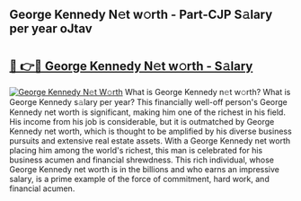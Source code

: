 ## George Kennedy N𝚎t w𝚘rth - Part-CJP S𝚊lary per year oJtav

# <h2><a href="http://gc2db54.nevu.top/?p=George+Kennedy">🔗 👉🔴 George Kennedy N𝚎t w𝚘rth - S𝚊lary</a></h2>

[![George Kennedy N𝚎t W𝚘rth](https://i.imgur.com/Oavwk0R.jpeg)](http://gc2db54.nevu.top/?p=George+Kennedy)
What is George Kennedy n𝚎t w𝚘rth? What is George Kennedy s𝚊lary per year?
This financially well-off person's George Kennedy net worth is significant, making him one of the richest in his field. His income from his job is considerable, but it is outmatched by George Kennedy net worth, which is thought to be amplified by his diverse business pursuits and extensive real estate assets. With a George Kennedy net worth placing him among the world's richest, this man is celebrated for his business acumen and financial shrewdness. This rich individual, whose George Kennedy net worth is in the billions and who earns an impressive salary, is a prime example of the force of commitment, hard work, and financial acumen.
